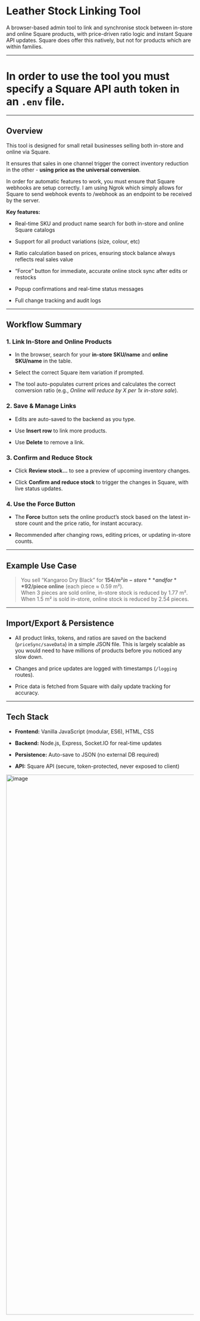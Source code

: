 # Leather Stock Linking Tool

A browser-based admin tool to link and synchronise stock between in-store and online Square products, with price-driven ratio logic and instant Square API updates. Square does offer this natively, but not for products which are within families.

----------

# In order to use the tool you must specify a Square API auth token in an `.env` file.

----------

## Overview

This tool is designed for small retail businesses selling both in-store and online via Square.

It ensures that sales in one channel trigger the correct inventory reduction in the other - **using price as the universal conversion**.

In order for automatic features to work, you must ensure that Square webhooks are setup correctly. I am using Ngrok which simply allows for Square to send webhook events to /webhook as an endpoint to be received by the server.

**Key features:**

-   Real-time SKU and product name search for both in-store and online Square catalogs
    
-   Support for all product variations (size, colour, etc)
    
-   Ratio calculation based on prices, ensuring stock balance always reflects real sales value
    
-   “Force” button for immediate, accurate online stock sync after edits or restocks
    
-   Popup confirmations and real-time status messages
    
-   Full change tracking and audit logs
    

----------

## Workflow Summary

### 1. Link In-Store and Online Products

-   In the browser, search for your **in-store SKU/name** and **online SKU/name** in the table.
    
-   Select the correct Square item variation if prompted.
    
-   The tool auto-populates current prices and calculates the correct conversion ratio (e.g., _Online will reduce by X per 1x in-store sale_).
    
    

### 2. Save & Manage Links

-   Edits are auto-saved to the backend as you type.
    
-   Use **Insert row** to link more products.
    
-   Use **Delete** to remove a link.
    

### 3. Confirm and Reduce Stock

-   Click **Review stock...** to see a preview of upcoming inventory changes.
    
-   Click **Confirm and reduce stock** to trigger the changes in Square, with live status updates.
    

### 4. Use the Force Button

-   The **Force** button sets the online product’s stock based on the latest in-store count and the price ratio, for instant accuracy.
    
-   Recommended after changing rows, editing prices, or updating in-store counts.
    

----------

## Example Use Case

> You sell “Kangaroo Dry Black” for **$154/m² in-store** and for **$92/piece online** (each piece ≈ 0.59 m²).  
> When 3 pieces are sold online, in-store stock is reduced by 1.77 m².  
> When 1.5 m² is sold in-store, online stock is reduced by 2.54 pieces.

----------

## Import/Export & Persistence

-   All product links, tokens, and ratios are saved on the backend (`priceSync/saveData`) in a simple JSON file. This is largely scalable as you would need to have millions of products before you noticed any slow down.
    
-   Changes and price updates are logged with timestamps (`/logging` routes).
    
-   Price data is fetched from Square with daily update tracking for accuracy.
    

----------

## Tech Stack

-   **Frontend:** Vanilla JavaScript (modular, ES6), HTML, CSS
    
-   **Backend:** Node.js, Express, Socket.IO for real-time updates
    
-   **Persistence:** Auto-save to JSON (no external DB required)
    
-   **API:** Square API (secure, token-protected, never exposed to client)


<img width="2654" height="1447" alt="image" src="https://github.com/user-attachments/assets/2af57d7e-36c4-4f49-8723-a2cc2f4e4fd2" />
